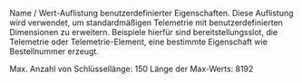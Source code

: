 Name / Wert-Auflistung benutzerdefinierter Eigenschaften. Diese Auflistung wird verwendet, um standardmäßigen Telemetrie mit benutzerdefinierten Dimensionen zu erweitern. Beispiele hierfür sind bereitstellungsslot, die Telemetrie oder Telemetrie-Element, eine bestimmte Eigenschaft wie Bestellnummer erzeugt. 

Max. Anzahl von Schlüssellänge: 150 Länge der Max-Werts: 8192
